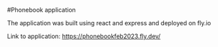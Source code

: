 #Phonebook application

The application was built using react and express and deployed on fly.io

Link to application: https://phonebookfeb2023.fly.dev/